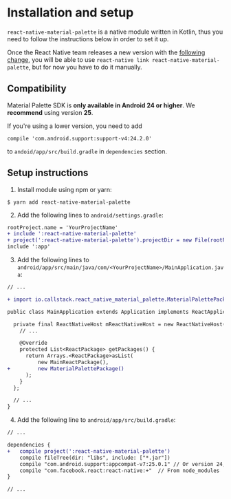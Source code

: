 # Installation and setup

`react-native-material-palette` is a native module written in Kotlin, thus you need to follow the instructions below in order to set it up.

Once the React Native team releases a new version with the [following change](https://github.com/facebook/react-native/commit/d666f30665e4cd336e1a1017954447f486a3e8ce), you will be able to use `react-native link react-native-material-palette`, but for now you have to do it manually.

## Compatibility

Material Palette SDK is __only available in Android 24 or higher__. We __recommend__ using version __25__.

If you're using a lower version, you need to add
```
compile 'com.android.support:support-v4:24.2.0'
```
to `andoid/app/src/build.gradle` in `dependencies` section.

## Setup instructions

1. Install module using npm or yarn:
```
$ yarn add react-native-material-palette
```

2. Add the following lines to `android/settings.gradle`:
```diff
rootProject.name = 'YourProjectName'
+ include ':react-native-material-palette'
+ project(':react-native-material-palette').projectDir = new File(rootProject.projectDir, '../node_modules/react-native-material-palette/android')
include ':app'
```

3. Add the following lines to `android/app/src/main/java/com/<YourProjectName>/MainApplication.java`:
```diff
// ...

+ import io.callstack.react_native_material_palette.MaterialPalettePackage;

public class MainApplication extends Application implements ReactApplication {

  private final ReactNativeHost mReactNativeHost = new ReactNativeHost(this) {
    // ...

    @Override
    protected List<ReactPackage> getPackages() {
      return Arrays.<ReactPackage>asList(
          new MainReactPackage(),
+         new MaterialPalettePackage()
      );
    }
  };

  // ...
}

```

4. Add the following line to `android/app/src/build.gradle`:
```diff
// ...

dependencies {
+   compile project(':react-native-material-palette')
    compile fileTree(dir: "libs", include: ["*.jar"])
    compile "com.android.support:appcompat-v7:25.0.1" // Or version 24, depends on your project compileSdkVersion 
    compile "com.facebook.react:react-native:+"  // From node_modules
}

// ...
```
